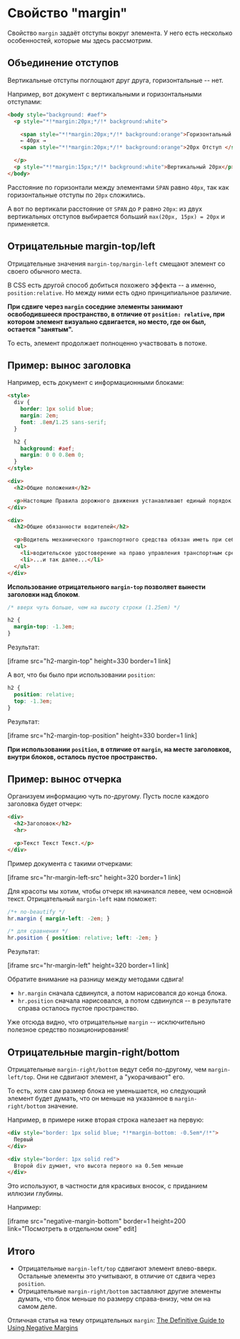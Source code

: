 # Свойство "margin"

Свойство `margin` задаёт отступы вокруг элемента. У него есть несколько особенностей, которые мы здесь рассмотрим.

## Объединение отступов

Вертикальные отступы поглощают друг друга, горизонтальные -- нет.

Например, вот документ с вертикальными и горизонтальными отступами:

```html autorun height=100
<body style="background: #aef">
  <p style="*!*margin:20px;*/!* background:white">

    <span style="*!*margin:20px;*/!* background:orange">Горизонтальный 20px</span>
    ← 40px →
    <span style="*!*margin:20px;*/!* background:orange">20px Отступ </span>

  </p>
  <p style="*!*margin:15px;*/!* background:white">Вертикальный 20px</p>
</body>
```

Расстояние по горизонтали между элементами `SPAN` равно `40px`, так как горизонтальные отступы по `20px` сложились.

А вот по вертикали расстояние от `SPAN` до `P` равно `20px`: из двух вертикальных отступов выбирается больший `max(20px, 15px) = 20px` и применяется.

## Отрицательные margin-top/left

Отрицательные значения `margin-top/margin-left` смещают элемент со своего обычного места.

В CSS есть другой способ добиться похожего эффекта -- а именно, `position:relative`. Но между ними есть одно принципиальное различие.

**При сдвиге через `margin` соседние элементы занимают освободившееся пространство, в отличие от `position: relative`, при котором элемент визуально сдвигается, но место, где он был, остается "занятым".**

То есть, элемент продолжает полноценно участвовать в потоке.

## Пример: вынос заголовка

Например, есть документ с информационными блоками:

```html autorun height=400
<style>
  div {
    border: 1px solid blue;
    margin: 2em;
    font: .8em/1.25 sans-serif;
  }

  h2 {
    background: #aef;
    margin: 0 0 0.8em 0;
  }
</style>

<div>
  <h2>Общие положения</h2>

  <p>Настоящие Правила дорожного движения устанавливают единый порядок дорожного движения на всей территории Российской Федерации. Другие нормативные акты, касающиеся дорожного движения, должны основываться на требованиях Правил и не противоречить им.</p>
</div>

<div>
  <h2>Общие обязанности водителей</h2>

  <p>Водитель механического транспортного средства обязан иметь при себе и по требованию сотрудников милиции передавать им для проверки:</p>
  <ul>
    <li>водительское удостоверение на право управления транспортным средством соответствующей категории;</li>
    <li>...и так далее...</li>
  </ul>
</div>
```

**Использование отрицательного `margin-top` позволяет вынести заголовки над блоком**.

```css
/* вверх чуть больше, чем на высоту строки (1.25em) */

h2 {
  margin-top: -1.3em;
}
```

Результат:

[iframe src="h2-margin-top" height=330 border=1 link]

А вот, что бы было при использовании `position`:

```css
h2 {
  position: relative;
  top: -1.3em;
}
```

Результат:

[iframe src="h2-margin-top-position" height=330 border=1 link]

**При использовании `position`, в отличие от `margin`, на месте заголовков, внутри блоков, осталось пустое пространство.**

## Пример: вынос отчерка

Организуем информацию чуть по-другому. Пусть после каждого заголовка будет отчерк:

```html
<div>
  <h2>Заголовок</h2>
  <hr>

  <p>Текст Текст Текст.</p>
</div>
```

Пример документа с такими отчерками:

[iframe src="hr-margin-left-src" height=320 border=1 link]

Для красоты мы хотим, чтобы отчерк `HR` начинался левее, чем основной текст. Отрицательный `margin-left` нам поможет:

```css
/*+ no-beautify */
hr.margin { margin-left: -2em; }

/* для сравнения */
hr.position { position: relative; left: -2em; }
```

Результат:

[iframe src="hr-margin-left" height=320 border=1 link]

Обратите внимание на разницу между методами сдвига!

- `hr.margin` сначала сдвинулся, а потом нарисовался до конца блока.
- `hr.position` сначала нарисовался, а потом сдвинулся -- в результате справа осталось пустое пространство.

Уже отсюда видно, что отрицательные `margin` -- исключительно полезное средство позиционирования!

## Отрицательные margin-right/bottom

Отрицательные `margin-right/bottom` ведут себя по-другому, чем `margin-left/top`. Они не сдвигают элемент, а "укорачивают" его.

То есть, хотя сам размер блока не уменьшается, но следующий элемент будет думать, что он меньше на указанное в `margin-right/bottom` значение.

Например, в примере ниже вторая строка налезает на первую:

```html autorun height=80
<div style="border: 1px solid blue; *!*margin-bottom: -0.5em*/!*">
  Первый
</div>

<div style="border: 1px solid red">
  Второй div думает, что высота первого на 0.5em меньше
</div>
```

Это используют, в частности для красивых вносок, с приданием иллюзии глубины.

Например:

[iframe src="negative-margin-bottom" border=1 height=200 link="Посмотреть в отдельном окне" edit]

## Итого

- Отрицательные `margin-left/top` сдвигают элемент влево-вверх. Остальные элементы это учитывают, в отличие от сдвига через `position`.
- Отрицательные `margin-right/bottom` заставляют другие элементы думать, что блок меньше по размеру справа-внизу, чем он на самом деле.

Отличная статья на тему отрицательных `margin`: [The Definitive Guide to Using Negative Margins](http://coding.smashingmagazine.com/2009/07/27/the-definitive-guide-to-using-negative-margins/)

